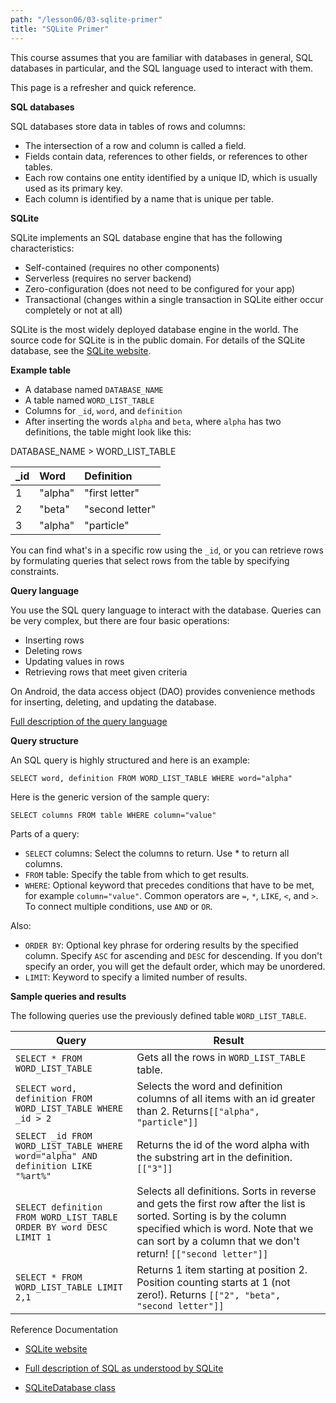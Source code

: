 ```yaml
---
path: "/lesson06/03-sqlite-primer"
title: "SQLite Primer"
---
```


<p>This course assumes that you are familiar with databases in general, SQL databases in particular, and the SQL language used to interact with them. </p>
<p>This page is a refresher and quick reference.</p>

<p><strong>SQL databases</strong></p>
<p>SQL databases store data in tables of rows and columns:</p>
<ul>
<li>The intersection of a row and column is called a field.</li>
<li>Fields contain data, references to other fields, or references to other tables.</li>
<li>Each row contains one entity identified by a unique ID, which is usually used as its primary key.</li>
<li>Each column is identified by a name that is unique per table.</li>
</ul>

<p><strong>SQLite</strong></p>
<p>SQLite implements an SQL database engine that has the following characteristics:</p>
<ul>
<li>Self-contained (requires no other components)</li>
<li>Serverless (requires no server backend)</li>
<li>Zero-configuration (does not need to be configured for your app)</li>
<li>Transactional (changes within a single transaction in SQLite either occur completely or not at all)</li>
</ul>
<p>SQLite is the most widely deployed database engine in the world. The source code for SQLite is in the public domain. For details of the SQLite database, see the <a target="_blank" href="https://www.sqlite.org">SQLite website</a>.</p>

<p><strong>Example table</strong></p>

<ul>
<li>A database named <code>DATABASE_NAME</code></li>
<li>A table named <code>WORD_LIST_TABLE</code></li>
<li>Columns for <code>_id</code>, <code>word</code>, and  <code>definition</code></li>
<li>After inserting the words <code>alpha</code> and <code>beta</code>, where <code>alpha</code> has two definitions, the table might look like this:</li>
</ul>

<p>DATABASE_NAME &gt; WORD_LIST_TABLE                  </p>

<table>
<thead>
<tr>
<th>_id</th>
<th style="text-align:left">Word</th>
<th style="text-align:left">Definition</th>
</tr>
</thead>
<tbody>
<tr>
<td>1</td>
<td style="text-align:left">"alpha"</td>
<td style="text-align:left">"first letter"</td>
</tr>
<tr>
<td>2</td>
<td style="text-align:left">"beta"</td>
<td style="text-align:left">"second letter"</td>
</tr>
<tr>
<td>3</td>
<td style="text-align:left">"alpha"</td>
<td style="text-align:left">"particle"</td>
</tr>
</tbody>
</table>

<p>You can find what's in a specific row using the <code>_id</code>, or you can retrieve rows by formulating queries that select rows from the table by specifying constraints.</p>

<p><strong>Query language</strong></p>

<p>You use the SQL query language to interact with the database.
Queries can be very complex, but there are four basic operations:</p>
<ul>
<li>Inserting rows</li>
<li>Deleting rows</li>
<li>Updating values in rows</li>
<li>Retrieving rows that meet given criteria</li>
</ul>
<p>On Android, the data access object (DAO) provides convenience methods for inserting, deleting, and updating the database. </p>
<p><a target="_blank" href="https://www.sqlite.org/lang.html">Full description of the query language</a></p>

<p><strong>Query structure</strong></p>

<p>An SQL query is highly structured and here is an example: </p>
<p><code>SELECT word, definition FROM WORD_LIST_TABLE WHERE word="alpha"</code></p>
<p>Here is the generic version of the sample query:</p>
<p><code>SELECT columns FROM table WHERE column="value"</code></p>
<p>Parts of a query:</p>
<ul>
<li><code>SELECT</code> columns: Select the columns to return. Use * to return all columns.</li>
<li><code>FROM</code> table: Specify the table from which to get results.</li>
<li><code>WHERE</code>: Optional keyword that precedes conditions that have to be met, for example <code>column="value"</code>. Common operators are <code>=</code>, <code>*</code>, <code>LIKE</code>, <code>&lt;</code>, and <code>&gt;</code>. To connect multiple conditions, use  <code>AND</code> or <code>OR</code>.</li>
</ul>
<p>Also:</p>
<ul>
<li><code>ORDER BY</code>: Optional key phrase for ordering results by the specified column. Specify <code>ASC</code> for ascending and <code>DESC</code> for descending. If you don't specify an order, you will get the default order, which may be unordered.</li>
<li><code>LIMIT</code>: Keyword to specify a limited number of results. </li>
</ul>
<p><strong>Sample queries and results</strong></p>
<p>The following queries use the previously defined table <code>WORD_LIST_TABLE</code>.</p>

<table>
<thead>
<tr>
<th>Query</th>
<th>Result</th>
</tr>
</thead>
<tbody>
<tr>
<td><code>SELECT * FROM WORD_LIST_TABLE</code></td>
<td>Gets all the rows in <code>WORD_LIST_TABLE</code> table.</td>
</tr>
<tr>
<td><code>SELECT word, definition FROM WORD_LIST_TABLE WHERE _id &gt; 2</code></td>
<td>Selects the word and definition columns of all items with an id greater than 2.  Returns<code>[["alpha", "particle"]]</code></td>
</tr>
<tr>
<td><code>SELECT _id FROM WORD_LIST_TABLE WHERE word="alpha" AND definition LIKE "%art%"</code></td>
<td>Returns the id of the word alpha with the substring art in the definition. <code>[["3"]]</code></td>
</tr>
<tr>
<td><code>SELECT definition FROM WORD_LIST_TABLE ORDER BY word DESC LIMIT 1</code></td>
<td>Selects all definitions. Sorts in reverse and gets the first row after the list is sorted. Sorting is by the column specified which is word. Note that we can sort by a column that we don't return!  <code>[["second letter"]]</code></td>
</tr>
<tr>
<td><code>SELECT * FROM WORD_LIST_TABLE LIMIT 2,1</code></td>
<td>Returns 1 item starting at position 2. Position counting starts at 1 (not zero!). Returns <code>[["2", "beta", "second letter"]]</code></td>
</tr>
</tbody>
</table>

<p>Reference Documentation</p>

<ul>
<li><p><a target="_blank" href="https://www.sqlite.org">SQLite website</a></p>
</li>
<li><p><a target="_blank" href="https://www.sqlite.org/lang.html">Full description of SQL as understood by SQLite</a></p>
</li>
<li><p><a target="_blank" href="https://developer.android.com/reference/android/database/sqlite/SQLiteDatabase">SQLiteDatabase class</a></p>
</li>
</ul>
